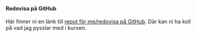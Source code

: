 #### Redovisa på GitHub

Här finner ni en länk till [repot för me/redovisa på GitHub](https://github.com/annabatra/oophp).
Där kan ni ha koll på vad jag pysslar med i kursen.
